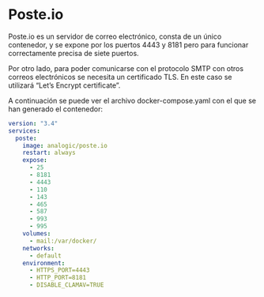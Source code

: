 # Poste.io
Poste.io es un servidor de correo electrónico, consta de un único contenedor, y se expone por los puertos 4443 y 8181 pero para funcionar correctamente precisa de siete puertos.

Por otro lado, para poder comunicarse con el protocolo SMTP con otros correos electrónicos se necesita un certificado TLS. En este caso se utilizará “Let’s Encrypt certificate”.

A continuación se puede ver el archivo docker-compose.yaml con el que se han generado el contenedor:

```yaml
version: "3.4"
services:
  poste:
    image: analogic/poste.io
    restart: always
    expose:
      - 25
      - 8181
      - 4443
      - 110
      - 143
      - 465
      - 587
      - 993
      - 995
    volumes:
      - mail:/var/docker/
    networks:
      - default
    environment:
      - HTTPS_PORT=4443
      - HTTP_PORT=8181
      - DISABLE_CLAMAV=TRUE
```

